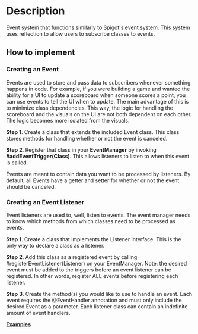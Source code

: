 # Description
Event system that functions similarly to [Spigot's event system](https://www.spigotmc.org/wiki/using-the-event-api/). This system uses reflection to allow users to subscribe classes to events.

## How to implement
### Creating an Event
Events are used to store and pass data to subscribers whenever something happens in code.
For example, if you were building a game and wanted the ability for a UI to update a scoreboard when someone scores a point, you can use events to tell the UI when to update. The main advantage of this is to minimize class dependencies. This way, the logic for handling the scoreboard and the visuals on the UI are not both dependent on each other. The logic becomes more isolated from the visuals. 

**Step 1**. Create a class that extends the included Event class. This class stores methods for handling whether or not the event is canceled.

**Step 2**. Register that class in your **EventManager** by invoking **#addEventTrigger(Class)**. This allows listeners to listen to when this event is called. 

Events are meant to contain data you want to be processed by listeners. By default, all Events have a getter and setter for whether or not the event should be canceled. 

### Creating an Event Listener
Event listeners are used to, well, listen to events. The event manager needs to know which methods from which classes need to be processed as events. 

**Step 1**. Create a class that implements the Listener interface. This is the only way to declare a class as a listener. 

**Step 2**. Add this class as a registered event by calling #registerEventListener(Listener) on your EventManager. Note: the desired event must be added to the triggers before an event listener can be registered. In other words, register ALL events before registering each listener.

**Step 3**. Create the method(s) you would like to use to handle an event. Each event requires the @EventHandler annotation and must only include the desired Event as a parameter. Each listener class can contain an indefinite amount of event handlers. 

**[Examples](https://github.com/Corxl/Java_Event_System/tree/master/src/me/corxl/Example)** 

